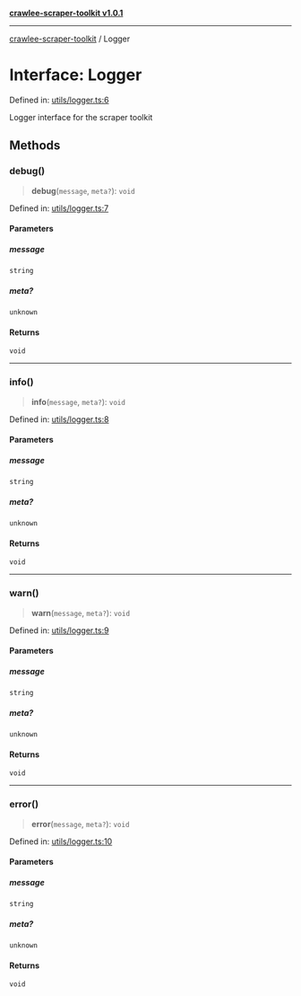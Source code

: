 [**crawlee-scraper-toolkit v1.0.1**](../README.md)

***

[crawlee-scraper-toolkit](../globals.md) / Logger

# Interface: Logger

Defined in: [utils/logger.ts:6](https://github.com/devalexanderdaza/crawlee-scraper-toolkit/blob/main/src/utils/logger.ts#L6)

Logger interface for the scraper toolkit

## Methods

### debug()

> **debug**(`message`, `meta?`): `void`

Defined in: [utils/logger.ts:7](https://github.com/devalexanderdaza/crawlee-scraper-toolkit/blob/main/src/utils/logger.ts#L7)

#### Parameters

##### message

`string`

##### meta?

`unknown`

#### Returns

`void`

***

### info()

> **info**(`message`, `meta?`): `void`

Defined in: [utils/logger.ts:8](https://github.com/devalexanderdaza/crawlee-scraper-toolkit/blob/main/src/utils/logger.ts#L8)

#### Parameters

##### message

`string`

##### meta?

`unknown`

#### Returns

`void`

***

### warn()

> **warn**(`message`, `meta?`): `void`

Defined in: [utils/logger.ts:9](https://github.com/devalexanderdaza/crawlee-scraper-toolkit/blob/main/src/utils/logger.ts#L9)

#### Parameters

##### message

`string`

##### meta?

`unknown`

#### Returns

`void`

***

### error()

> **error**(`message`, `meta?`): `void`

Defined in: [utils/logger.ts:10](https://github.com/devalexanderdaza/crawlee-scraper-toolkit/blob/main/src/utils/logger.ts#L10)

#### Parameters

##### message

`string`

##### meta?

`unknown`

#### Returns

`void`
